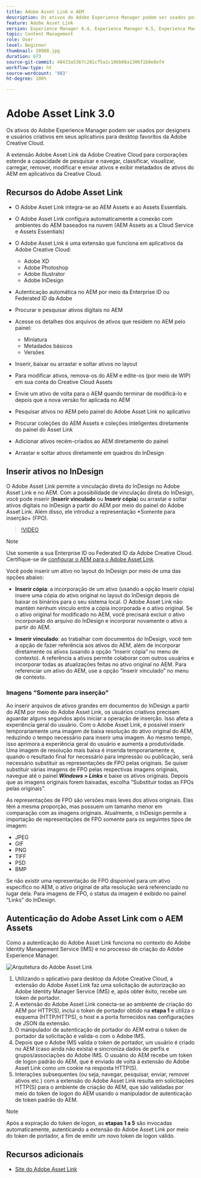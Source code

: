 ```yaml
---
title: Adobe Asset Link e AEM
description: Os ativos do Adobe Experience Manager podem ser usados por designers e usuários criativos em seus aplicativos para desktop favoritos da Adobe Creative Cloud. A extensão Adobe Asset Link da Adobe Creative Cloud para corporações estende a capacidade de pesquisar e navegar, classificar, visualizar, carregar, remover, modificar e enviar ativos e exibir metadados de ativos do AEM em ferramentas da Creative Cloud, como Adobe XD, Photoshop, InDesign e Illustrator.
feature: Adobe Asset Link
version: Experience Manager 6.4, Experience Manager 6.5, Experience Manager as a Cloud Service
topic: Content Management
role: User
level: Beginner
thumbnail: 28988.jpg
duration: 673
source-git-commit: 48433a5367c281cf5a1c106b08a1306f1b0e8ef4
workflow-type: ht
source-wordcount: '983'
ht-degree: 100%

---
```



# Adobe Asset Link 3.0

Os ativos do Adobe Experience Manager podem ser usados por designers e usuários criativos em seus aplicativos para desktop favoritos da Adobe Creative Cloud.

A extensão Adobe Asset Link da Adobe Creative Cloud para corporações estende a capacidade de pesquisar e navegar, classificar, visualizar, carregar, remover, modificar e enviar ativos e exibir metadados de ativos do AEM em aplicativos da Creative Cloud.

## Recursos do Adobe Asset Link

+ O Adobe Asset Link integra-se ao AEM Assets e ao Assets Essentials.
+ O Adobe Asset Link configura automaticamente a conexão com ambientes do AEM baseados na nuvem (AEM Assets as a Cloud Service e Assets Essentials)
+ O Adobe Asset Link é uma extensão que funciona em aplicativos da Adobe Creative Cloud:

   + Adobe XD
   + Adobe Photoshop
   + Adobe Illustrator
   + Adobe InDesign

+ Autenticação automática no AEM por meio da Enterprise ID ou Federated ID da Adobe
+ Procurar e pesquisar ativos digitais no AEM
+ Acesse os detalhes dos arquivos de ativos que residem no AEM pelo painel:
   + Miniatura 
   + Metadados básicos
   + Versões
+ Inserir, baixar ou arrastar e soltar ativos no layout
+ Para modificar ativos, remova-os do AEM e edite-os (por meio de WIP) em sua conta do Creative Cloud Assets
+ Envie um ativo de volta para o AEM quando terminar de modificá-lo e depois que a nova versão for aplicada no AEM
+ Pesquisar ativos no AEM pelo painel do Adobe Asset Link no aplicativo
+ Procurar coleções do AEM Assets e coleções inteligentes diretamente do painel do Asset Link
+ Adicionar ativos recém-criados ao AEM diretamente do painel
+ Arrastar e soltar ativos diretamente em quadros do InDesign

## Inserir ativos no InDesign

O Adobe Asset Link permite a vinculação direta do InDesign no Adobe Asset Link e no AEM. Com a possibilidade de vinculação direta do InDesign, você pode inserir (__Inserir vinculado__ ou __Inserir cópia__) ou arrastar e soltar ativos digitais no InDesign a partir do AEM por meio do painel do Adobe Asset Link. Além disso, ele introduz a representação *Somente para inserção+ (FPO).

>[!VIDEO](https://video.tv.adobe.com/v/28988?quality=12&learn=on)

>[!NOTE]
>
>Use somente a sua Enterprise ID ou Federated ID da Adobe Creative Cloud. Certifique-se de [configurar o AEM para o Adobe Asset Link](https://helpx.adobe.com/br/enterprise/admin-guide.html/enterprise/using/adobe-asset-link.ug.html).

Você pode inserir um ativo no layout do InDesign por meio de uma das opções abaixo:

+ **Inserir cópia**: a incorporação de um ativo (usando a opção Inserir cópia) insere uma cópia do ativo original no layout do InDesign depois de baixar os binários para o seu sistema local. O Adobe Asset Link não mantém nenhum vínculo entre a cópia incorporada e o ativo original. Se o ativo original for modificado no AEM, você precisará excluir o ativo incorporado do arquivo do InDesign e incorporar novamente o ativo a partir do AEM.

+ **Inserir vinculado**: ao trabalhar com documentos do InDesign, você tem a opção de fazer referência aos ativos do AEM, além de incorporar diretamente os ativos (usando a opção “Inserir cópia” no menu de contexto). A referência a ativos permite colaborar com outros usuários e incorporar todas as atualizações feitas no ativo original no AEM. Para referenciar um ativo do AEM, use a opção “Inserir vinculado” no menu de contexto.

### Imagens “Somente para inserção”

Ao inserir arquivos de ativos grandes em documentos do InDesign a partir do AEM por meio do Adobe Asset Link, os usuários criativos precisam aguardar alguns segundos após iniciar a operação de inserção. Isso afeta a experiência geral do usuário. Com o Adobe Asset Link, é possível inserir temporariamente uma imagem de baixa resolução do ativo original do AEM, reduzindo o tempo necessário para inserir uma imagem. Ao mesmo tempo, isso aprimora a experiência geral do usuário e aumenta a produtividade. Uma imagem de resolução mais baixa é inserida temporariamente e, quando o resultado final for necessário para impressão ou publicação, será necessário substituir as representações de FPO pelas originais. Se quiser substituir várias imagens de FPO pelas respectivas imagens originais, navegue até o painel **_Windows > Links_** e baixe os ativos originais. Depois que as imagens originais forem baixadas, escolha “Substituir todas as FPOs pelas originais”.

As representações de FPO são versões mais leves dos ativos originais. Elas têm a mesma proporção, mas possuem um tamanho menor em comparação com as imagens originais. Atualmente, o InDesign permite a importação de representações de FPO somente para os seguintes tipos de imagem:

+ JPEG
+ GIF
+ PNG
+ TIFF
+ PSD
+ BMP

Se não existir uma representação de FPO disponível para um ativo específico no AEM, o ativo original de alta resolução será referenciado no lugar dela. Para imagens de FPO, o status da imagem é exibido no painel “Links” do InDesign.

## Autenticação do Adobe Asset Link com o AEM Assets

Como a autenticação do Adobe Asset Link funciona no contexto do Adobe Identity Management Service (IMS) e no processo de criação do Adobe Experience Manager.

![Arquitetura do Adobe Asset Link](assets/adobe-asset-link-article-understand.png)

1. Utilizando o aplicativo para desktop da Adobe Creative Cloud, a extensão do Adobe Asset Link faz uma solicitação de autorização ao Adobe Identity Manager Service (IMS) e, após obter êxito, recebe um token de portador.
1. A extensão do Adobe Asset Link conecta-se ao ambiente de criação do AEM por HTTP(S), inclui o token de portador obtido na **etapa 1** e utiliza o esquema (HTTP/HTTPS), o host e a porta fornecidos nas configurações de JSON da extensão.
1. O manipulador de autenticação de portador do AEM extrai o token de portador da solicitação e valida-o com o Adobe IMS.
1. Depois que o Adobe IMS valida o token de portador, um usuário é criado no AEM (caso ainda não exista) e sincroniza dados de perfis e grupos/associações do Adobe IMS. O usuário do AEM recebe um token de logon padrão do AEM, que é enviado de volta à extensão do Adobe Asset Link como um cookie na resposta HTTP(S).
1. Interações subsequentes (ou seja, navegar, pesquisar, enviar, remover ativos etc.) com a extensão do Adobe Asset Link resulta em solicitações HTTP(S) para o ambiente de criação do AEM, que são validadas por meio do token de logon do AEM usando o manipulador de autenticação de token padrão do AEM.

>[!NOTE]
>
>Após a expiração do token de logon, as **etapas 1 a 5** são invocadas automaticamente, autenticando a extensão do Adobe Asset Link por meio do token de portador, a fim de emitir um novo token de logon válido.

## Recursos adicionais

+ [Site do Adobe Asset Link](https://www.adobe.com/br/creativecloud/business/enterprise/adobe-asset-link.html)
